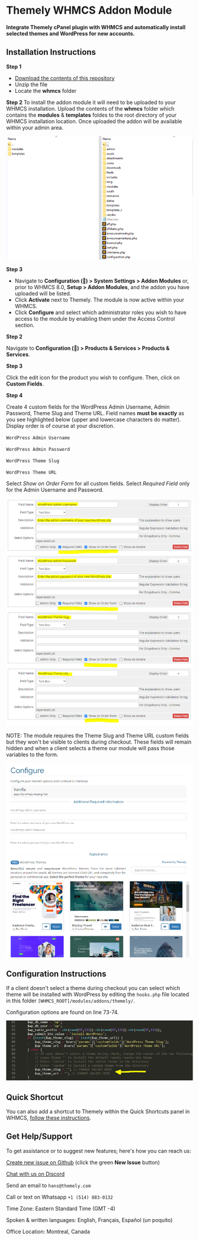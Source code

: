 # Themely WHMCS Addon Module

#### Integrate Themely cPanel plugin with WHMCS and automatically install selected themes and WordPress for new accounts.

## Installation Instructions

**Step 1**

- [Download the contents of this repository](https://github.com/ismaelyws/themely-whmcs-module/archive/master.zip)
- Unzip the file
- Locate the **whmcs** folder

**Step 2**
To install the addon module it will need to be uploaded to your WHMCS installation. Upload the contents of the **whmcs** folder which contains the **modules** & **templates** foldes to the root directory of your WHMCS installation location. Once uploaded the addon will be available within your admin area.

![Upload the module](assets/upload-module.PNG)

**Step 3**

- Navigate to **Configuration (🔧) > System Settings > Addon Modules** or, prior to WHMCS 8.0, **Setup > Addon Modules**, and the addon you have uploaded will be listed.
- Click **Activate** next to Themely. The module is now active within your WHMCS.
- Click **Configure** and select which administrator roles you wish to have access to the module by enabling them under the Access Control section.

**Step 2**

Navigate to **Configuration (🔧) > Products & Services > Products & Services**.

**Step 3**

Click the edit icon for the product you wish to configure. Then, click on **Custom Fields**.

**Step 4**
 
Create 4 custom fields for the WordPress Admin Username, Admin Password, Theme Slug and Theme URL. Field names **must be exactly** as you see highlighted below (upper and lowercase characters do matter). Display order is of course at your discretion.

`WordPress Admin Username`

`WordPress Admin Password`

`WordPress Theme Slug`

`WordPress Theme URL`

Select *Show on Order Form* for all custom fields.
Select *Required Field* only for the Admin Username and Password.

![Create 4 Custom Fields](assets/whmcs-module-custom-fields.PNG)

NOTE: The module requires the Theme Slug and Theme URL custom fields but they won't be visible to clients during checkout. These fields will remain hidden and when a client selects a theme our module will pass those variables to the form.

![Customs Fields & Theme Directory](assets/custom-fields-directory.PNG)


## Configuration Instructions

If a client doesn't select a theme during checkout you can select which theme will be installed with WordPress by editing the `hooks.php` file located in this folder `[WHMCS_ROOT]/modules/addons/themely/`.

Configuration options are found on line 73-74.

![Theme Settings](assets/whmcs-module-config.PNG)


## Quick Shortcut

You can also add a shortcut to Themely within the Quick Shortcuts panel in WHMCS, [follow these instructions](https://github.com/ismaelyws/Themely-WHMCS-Quick-Shortcut).


## Get Help/Support

To get assistance or to suggest new features; here's how you can reach us:

[Create new issue on Github](https://github.com/ismaelyws/themely-whmcs-module/issues) (click the green **New Issue** button)

[Chat with us on Discord](https://discord.gg/f3m2Pmp)

Send an email to `hans@themely.com`

Call or text on Whatsapp `+1 (514) 883-0132`

Time Zone: Eastern Standard Time (GMT -4)

Spoken & written languages: English, Français, Español (un poquito)

Office Location: Montreal, Canada